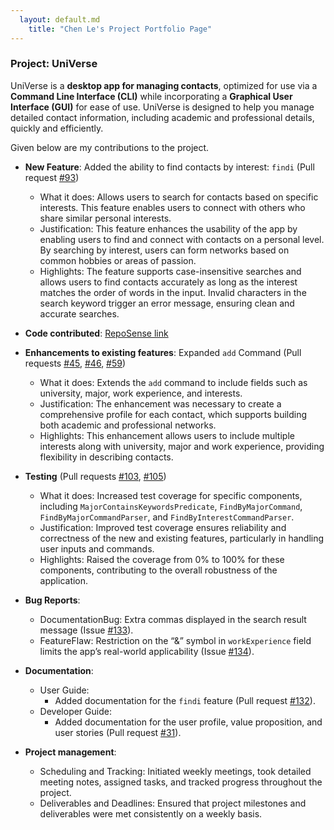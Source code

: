 ```yaml
---
  layout: default.md
    title: "Chen Le's Project Portfolio Page"
---
```



### Project: UniVerse

UniVerse is a **desktop app for managing contacts**, optimized for use via a **Command Line Interface (CLI)**
while incorporating a **Graphical User Interface (GUI)** for ease of use. UniVerse is designed to help you manage
detailed contact information, including academic and professional details, quickly and efficiently.

Given below are my contributions to the project.

* **New Feature**: Added the ability to find contacts by interest: `findi` (Pull request [\#93](https://github.com/AY2425S1-CS2103T-T17-1/tp/pull/93))
  * What it does: Allows users to search for contacts based on specific interests. This feature enables users to connect with others who share similar personal interests.
  * Justification: This feature enhances the usability of the app by enabling users to find and connect with contacts on a personal level. By searching by interest, users can form networks based on common hobbies or areas of passion.
  * Highlights: The feature supports case-insensitive searches and allows users to find contacts accurately as long as the interest matches the order of words in the input. Invalid characters in the search keyword trigger an error message, ensuring clean and accurate searches.

* **Code contributed**: [RepoSense link](https://nus-cs2103-ay2425s1.github.io/tp-dashboard/?search=T17-1&sort=groupTitle&sortWithin=title&timeframe=commit&mergegroup=&groupSelect=groupByRepos&breakdown=true&checkedFileTypes=docs~functional-code~test-code~other&since=2024-09-20)

* **Enhancements to existing features**: Expanded `add` Command (Pull requests [\#45](https://github.com/AY2425S1-CS2103T-T17-1/tp/pull/45), [\#46](https://github.com/AY2425S1-CS2103T-T17-1/tp/pull/46), [\#59](https://github.com/AY2425S1-CS2103T-T17-1/tp/pull/59))
  * What it does: Extends the `add` command to include fields such as university, major, work experience, and interests.
  * Justification: The enhancement was necessary to create a comprehensive profile for each contact, which supports building both academic and professional networks.
  * Highlights: This enhancement allows users to include multiple interests along with university, major and work experience, providing flexibility in describing contacts.

* **Testing** (Pull requests [\#103](https://github.com/AY2425S1-CS2103T-T17-1/tp/pull/103), [\#105](https://github.com/AY2425S1-CS2103T-T17-1/tp/pull/105))
  * What it does: Increased test coverage for specific components, including `MajorContainsKeywordsPredicate`, `FindByMajorCommand`, `FindByMajorCommandParser`, and `FindByInterestCommandParser`.
  * Justification: Improved test coverage ensures reliability and correctness of the new and existing features, particularly in handling user inputs and commands.
  * Highlights: Raised the coverage from 0% to 100% for these components, contributing to the overall robustness of the application.

* **Bug Reports**:
  * DocumentationBug: Extra commas displayed in the search result message (Issue [\#133](https://github.com/AY2425S1-CS2103T-T17-1/tp/issues/133)).
  * FeatureFlaw: Restriction on the “&” symbol in `workExperience` field limits the app’s real-world applicability (Issue [\#134](https://github.com/AY2425S1-CS2103T-T17-1/tp/issues/134)).

* **Documentation**:
  * User Guide:
    * Added documentation for the `findi` feature (Pull request [\#132](https://github.com/AY2425S1-CS2103T-T17-1/tp/pull/132)).
  * Developer Guide:
    * Added documentation for the user profile, value proposition, and user stories (Pull request [\#31](https://github.com/AY2425S1-CS2103T-T17-1/tp/pull/31)).
  
* **Project management**:
  * Scheduling and Tracking: Initiated weekly meetings, took detailed meeting notes, assigned tasks, and tracked progress throughout the project.
  * Deliverables and Deadlines: Ensured that project milestones and deliverables were met consistently on a weekly basis.
